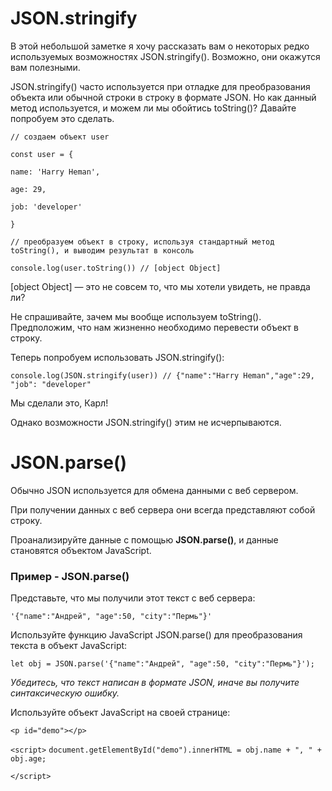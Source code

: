 # JSON.stringify

В этой небольшой заметке я хочу рассказать вам о некоторых редко используемых возможностях JSON.stringify(). Возможно, они окажутся вам полезными. 

JSON.stringify() часто используется при отладке для преобразования объекта или обычной строки в строку в формате JSON. Но как данный метод используется, и можем ли мы обойтись toString()? Давайте попробуем это сделать.

`// создаем объект user`

`const user = {`

`name: 'Harry Heman',`

`age: 29,`

`job: 'developer'`

`}`

`// преобразуем объект в строку, используя стандартный метод toString(), и выводим результат в консоль`

`console.log(user.toString()) // [object Object]`

[object Object] — это не совсем то, что мы хотели увидеть, не правда ли? 

Не спрашивайте, зачем мы вообще используем toString(). Предположим, что нам жизненно необходимо перевести объект в строку.

Теперь попробуем использовать JSON.stringify():

`console.log(JSON.stringify(user)) // {"name":"Harry Heman","age":29, "job": "developer"`

Мы сделали это, Карл!

Однако возможности JSON.stringify() этим не исчерпываются.

# JSON.parse()

Обычно JSON используется для обмена данными с веб сервером.

При получении данных с веб сервера они всегда представляют собой строку.

Проанализируйте данные с помощью **JSON.parse()**, и данные становятся объектом JavaScript.

### Пример - JSON.parse()

Представьте, что мы получили этот текст с веб сервера:

`'{"name":"Андрей", "age":50, "city":"Пермь"}'`

Используйте функцию JavaScript JSON.parse() для преобразования текста в объект JavaScript:

`let obj = JSON.parse('{"name":"Андрей", "age":50, "city":"Пермь"}');`

*Убедитесь, что текст написан в формате JSON, иначе вы получите синтаксическую ошибку.*

Используйте объект JavaScript на своей странице:

`<p id="demo"></p> `

`<script>`
`document.getElementById("demo").innerHTML = obj.name + ", " + obj.age;`

`</script>`



